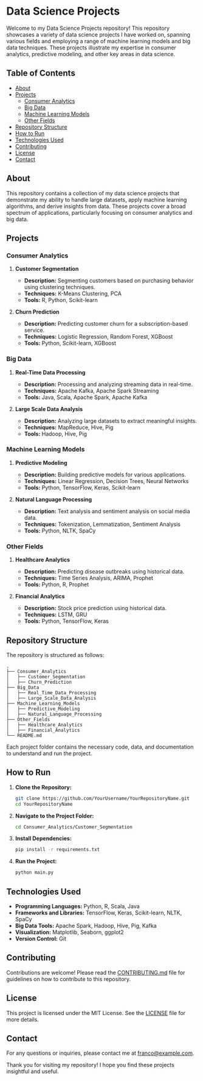 # Data Science Projects 

Welcome to my Data Science Projects repository! This repository showcases a variety of data science projects I have worked on, spanning various fields and employing a range of machine learning models and big data techniques. These projects illustrate my expertise in consumer analytics, predictive modeling, and other key areas in data science.

## Table of Contents

- [About](#about)
- [Projects](#projects)
  - [Consumer Analytics](#consumer-analytics)
  - [Big Data](#big-data)
  - [Machine Learning Models](#machine-learning-models)
  - [Other Fields](#other-fields)
- [Repository Structure](#repository-structure)
- [How to Run](#how-to-run)
- [Technologies Used](#technologies-used)
- [Contributing](#contributing)
- [License](#license)
- [Contact](#contact)

## About

This repository contains a collection of my data science projects that demonstrate my ability to handle large datasets, apply machine learning algorithms, and derive insights from data. These projects cover a broad spectrum of applications, particularly focusing on consumer analytics and big data.

## Projects

### Consumer Analytics

1. **Customer Segmentation**
   - **Description:** Segmenting customers based on purchasing behavior using clustering techniques.
   - **Techniques:** K-Means Clustering, PCA
   - **Tools:** R, Python, Scikit-learn

2. **Churn Prediction**
   - **Description:** Predicting customer churn for a subscription-based service.
   - **Techniques:** Logistic Regression, Random Forest, XGBoost
   - **Tools:** Python, Scikit-learn, XGBoost

### Big Data

1. **Real-Time Data Processing**
   - **Description:** Processing and analyzing streaming data in real-time.
   - **Techniques:** Apache Kafka, Apache Spark Streaming
   - **Tools:** Java, Scala, Apache Spark, Apache Kafka

2. **Large Scale Data Analysis**
   - **Description:** Analyzing large datasets to extract meaningful insights.
   - **Techniques:** MapReduce, Hive, Pig
   - **Tools:** Hadoop, Hive, Pig

### Machine Learning Models

1. **Predictive Modeling**
   - **Description:** Building predictive models for various applications.
   - **Techniques:** Linear Regression, Decision Trees, Neural Networks
   - **Tools:** Python, TensorFlow, Keras, Scikit-learn

2. **Natural Language Processing**
   - **Description:** Text analysis and sentiment analysis on social media data.
   - **Techniques:** Tokenization, Lemmatization, Sentiment Analysis
   - **Tools:** Python, NLTK, SpaCy

### Other Fields

1. **Healthcare Analytics**
   - **Description:** Predicting disease outbreaks using historical data.
   - **Techniques:** Time Series Analysis, ARIMA, Prophet
   - **Tools:** Python, R, Prophet

2. **Financial Analytics**
   - **Description:** Stock price prediction using historical data.
   - **Techniques:** LSTM, GRU
   - **Tools:** Python, TensorFlow, Keras

## Repository Structure

The repository is structured as follows:

```
.
├── Consumer_Analytics
│   ├── Customer_Segmentation
│   ├── Churn_Prediction
├── Big_Data
│   ├── Real_Time_Data_Processing
│   ├── Large_Scale_Data_Analysis
├── Machine_Learning_Models
│   ├── Predictive_Modeling
│   ├── Natural_Language_Processing
├── Other_Fields
│   ├── Healthcare_Analytics
│   ├── Financial_Analytics
└── README.md
```

Each project folder contains the necessary code, data, and documentation to understand and run the project.

## How to Run

1. **Clone the Repository:**
   ```bash
   git clone https://github.com/YourUsername/YourRepositoryName.git
   cd YourRepositoryName
   ```

2. **Navigate to the Project Folder:**
   ```bash
   cd Consumer_Analytics/Customer_Segmentation
   ```

3. **Install Dependencies:**
   ```bash
   pip install -r requirements.txt
   ```

4. **Run the Project:**
   ```bash
   python main.py
   ```

## Technologies Used

- **Programming Languages:** Python, R, Scala, Java
- **Frameworks and Libraries:** TensorFlow, Keras, Scikit-learn, NLTK, SpaCy
- **Big Data Tools:** Apache Spark, Hadoop, Hive, Pig, Kafka
- **Visualization:** Matplotlib, Seaborn, ggplot2
- **Version Control:** Git

## Contributing

Contributions are welcome! Please read the [CONTRIBUTING.md](CONTRIBUTING.md) file for guidelines on how to contribute to this repository.

## License

This project is licensed under the MIT License. See the [LICENSE](LICENSE) file for more details.

## Contact

For any questions or inquiries, please contact me at franco@example.com.

Thank you for visiting my repository! I hope you find these projects insightful and useful.
